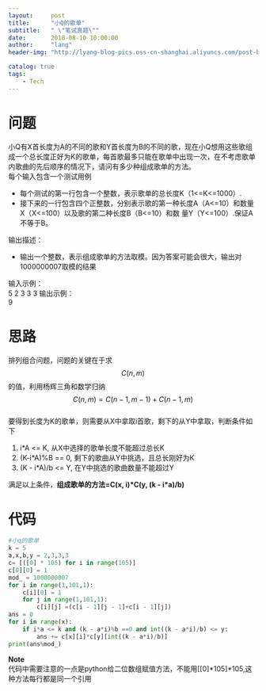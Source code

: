 ```yaml
---
layout:     post
title:      "小Q的歌单"
subtitle:   " \"笔试真题\""
date:       2018-08-10 10:00:00
author:     "lang"
header-img: "http://lyang-blog-pics.oss-cn-shanghai.aliyuncs.com/post-bg-2017/0330/170330.jpg"

catalog: true
tags:
    - Tech
---
```


# 问题

小Q有X首长度为A的不同的歌和Y首长度为B的不同的歌，现在小Q想用这些歌组成一个总长度正好为K的歌单，每首歌最多只能在歌单中出现一次，在不考虑歌单内歌曲的先后顺序的情况下，请问有多少种组成歌单的方法。  
每个输入包含一个测试用例  

* 每个测试的第一行包含一个整数，表示歌单的总长度K（1<=K<=1000）.  
* 接下来的一行包含四个正整数，分别表示歌的第一种长度A（A<=10）和数量X（X<=100）以及歌的第二种长度B（B<=10）和数 量Y（Y<=100）.保证A不等于B。  

输出描述：  

* 输出一个整数，表示组成歌单的方法取模。因为答案可能会很大，输出对1000000007取模的结果

输入示例：  
    5
    2 3 3 3
输出示例：  
    9

# 思路

排列组合问题，问题的关键在于求$$C(n, m)$$的值，利用杨辉三角和数学归纳  
$$C(n, m) = C(n - 1, m - 1) + C(n - 1, m)$$  
要得到长度为K的歌单，则需要从X中拿取i首歌，剩下的从Y中拿取，判断条件如下  

1. i\*A <= K, 从X中选择的歌单长度不能超过总长K
2. (K-i\*A)\%B == 0, 剩下的歌曲从Y中挑选，且总长刚好为K
3. (K - i\*A)/b <= Y, 在Y中挑选的歌曲数量不能超过Y

满足以上条件，**组成歌单的方法=C(x, i)\*C(y, (k - i\*a)/b)**

# 代码

```python
#小q的歌单
k = 5
a,x,b,y = 2,3,3,3
c= [([0] * 105) for i in range(105)]
c[0][0] = 1
mod_ = 1000000007
for i in range(1,101,1):
    c[i][0] = 1
    for j in range(1,101,1):
        c[i][j] =(c[i - 1][j - 1]+c[i - 1][j])
ans = 0
for i in range(x):
    if i*a <= k and (k - a*i)%b ==0 and int((k - a*i)/b) <= y:
        ans += c[x][i]*c[y][int((k - a*i)/b)] 
print(ans%mod_)
```

**Note**  
代码中需要注意的一点是python给二位数组赋值方法，不能用[[0]\*105]\*105,这种方法每行都是同一个引用